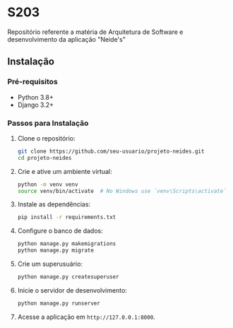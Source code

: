 # S203
Repositório referente a matéria de Arquitetura de Software e desenvolvimento da aplicação "Neide's"


## Instalação

### Pré-requisitos

- Python 3.8+
- Django 3.2+

### Passos para Instalação

1. Clone o repositório:
    ```sh
    git clone https://github.com/seu-usuario/projeto-neides.git
    cd projeto-neides
    ```

2. Crie e ative um ambiente virtual:
    ```sh
    python -m venv venv
    source venv/bin/activate  # No Windows use `venv\Scripts\activate`
    ```

3. Instale as dependências:
    ```sh
    pip install -r requirements.txt
    ```

4. Configure o banco de dados:
    ```sh
    python manage.py makemigrations
    python manage.py migrate
    ```

5. Crie um superusuário:
    ```sh
    python manage.py createsuperuser
    ```

6. Inicie o servidor de desenvolvimento:
    ```sh
    python manage.py runserver
    ```

7. Acesse a aplicação em `http://127.0.0.1:8000`.
